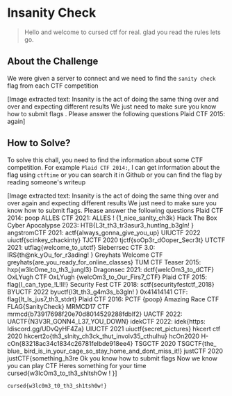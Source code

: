 # Insanity Check
> Hello and welcome to cursed ctf for real. glad you read the rules lets go.

## About the Challenge
We were given a server to connect and we need to find the `sanity check` flag from each CTF competition


[Image extracted text: Insanity
is
the
act
of doing the
same
thing
over
and
over
and expecting different results
We just
need
to make
sure you
know
how
to
submit flags .
Please
answer
the following questions
Plaid CTF
2015:
again]


## How to Solve?
To solve this chall, you need to find the information about some CTF competition. For example `Plaid CTF 2014:`, I can get information about the flag using `ctftime` or you can search it in Github or you can find the flag by reading someone's writeup


[Image extracted text: Insanity
is the
act
of doing the
same
thing
over
and
over
again and expecting different
results
We
just
need
to make
sure
you know how to submit flags.
Please
answer the
following questions
Plaid
CTF
2014:
poop
ALLES
CTF
2021:
ALLES ! {1_nice_sanlty_ch3k}
Hack
The
Box Cyber Apocalypse
2023:
HTB{L3t_th3_tr3asur3_huntlng_b3gln! }
angstromCTF
2021:
actf{always_gonna_give_you_up}
UIUCTF
2022
uiuctf{scinkey_chackinty}
TJCTF
2020
tjctf{soOp3r_dOoper_Secr3t}
UTCTF
2021: utflag{welcome_to_utctf}
Sieberrsec
CTF
3.0:
IRS{th@nk_yOu_for_r3ading! }
Greyhats
Welcome
CTF
greyhats{are_you_ready_for_online_classes}
TUM CTF
Teaser
2015: hxp{w3lcOme_to_th3_jungl3}
Dragonsec
2021:
dctf{welcOm3_to_dCTF}
OxLYugh
CTF
OxLYugh {welcOm3_to_Our_Firs7_CTF}
Plaid
CTF
2015: flag{I_can_type_!L!Il!}
Security
Fest
CTF
2018: sctf{securityfestctf_2018}
BYUCTF
2022
byuctf{l3t_th3_g4m3s_b3gln! }
0x41414141
CTF: flag{lt_ls_jus7_th3_stdrt}
Plaid
CTF
2016:
PCTF {poop}
Amazing Race
CTF
FLAG{SanityCheck}
MRMCD17
CTF
mrmcd{b73917698f20e70d8014529288fdblf2}
UACTF
2022:
UACTF{N3V3R_GONN4_L37_YOU_DOWN}
idekCTF
2022:
idek{https:
Idiscord.gg/UDvQyHF4Za}
UIUCTF
2021
uiuctf{secret_pictures}
hkcert
ctf
2020
hkcert2o{th3_slnity_ch3ck_thut_involv35_cthulhu}
hcOn2020
H-cOn{83218ac34c1834c26781felbde918ee4}
TSGCTF
2020
TSGCTF{the_
blue_
bird_is_in_your_cage_so_stay_home_and_dont_miss_it!}
justCTF
2020
justCTF{something_h3re
Ok you know how to
submit flags
Now
we
know you
can play
CTF
Heres something
for your time
cursed{w3lcOm3_to_th3_shltshOw ! }]


```
cursed{w3lc0m3_t0_th3_sh1tsh0w!}
```